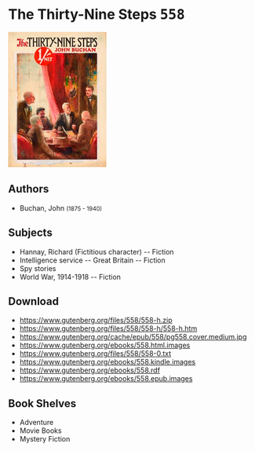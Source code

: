 # The Thirty-Nine Steps <kbd>558</kbd>

![](./cover.medium.jpg "")

## Authors


 - Buchan, John <small>(1875 - 1940)</small>

## Subjects


 - Hannay, Richard (Fictitious character) -- Fiction
 - Intelligence service -- Great Britain -- Fiction
 - Spy stories
 - World War, 1914-1918 -- Fiction

## Download


 - https://www.gutenberg.org/files/558/558-h.zip
 - https://www.gutenberg.org/files/558/558-h/558-h.htm
 - https://www.gutenberg.org/cache/epub/558/pg558.cover.medium.jpg
 - https://www.gutenberg.org/ebooks/558.html.images
 - https://www.gutenberg.org/files/558/558-0.txt
 - https://www.gutenberg.org/ebooks/558.kindle.images
 - https://www.gutenberg.org/ebooks/558.rdf
 - https://www.gutenberg.org/ebooks/558.epub.images

## Book Shelves


 - Adventure
 - Movie Books
 - Mystery Fiction
